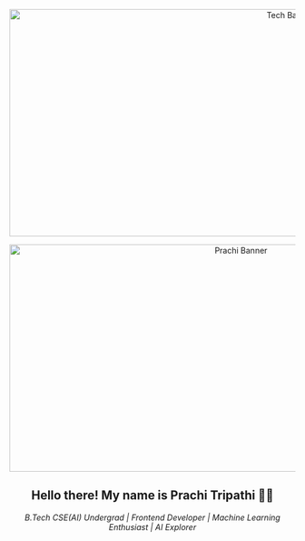 <p align="center">
<img src="https://user-images.githubusercontent.com/90236635/232446433-d5540fa2-fe28-4bb8-b929-cdb51fe61336.gif" width="1000" height="400" alt="Tech Banner GIF"/>
</p>
<p align="center">
  <img width="800" height="400" src="https://github.com/Prachi2127/Prachi2127/blob/main/assets/my-banner.gif" alt="Prachi Banner">
</p>
<h2 align="center">Hello there! My name is Prachi Tripathi 👋🤓</h2>
<p align="center">
  <em>B.Tech CSE(AI) Undergrad | Frontend Developer | Machine Learning Enthusiast | AI Explorer</em>
</p>
